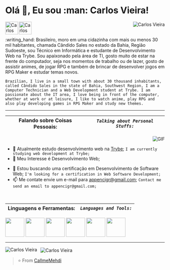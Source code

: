 <h1 font-size="32"> Olá 👋, Eu sou :man: Carlos Vieira! </h1> <!-- (https://portfolio.callmemehdi.vercel.app/) -->
<p align="left"> <a href="https://www.linkedin.com/in/cigr/"><img align="left" alt="Carlos Vieira" width="40px" src="https://image.flaticon.com/icons/png/512/1409/1409945.png" /></a><a href="https://www.facebook.com/cigr"><img align="left" alt="Carlos Vieira" width="40px" src="https://image.flaticon.com/icons/png/512/1312/1312139.png" /></a> </p>
<p align="right"> <img src="https://komarev.com/ghpvc/?username=cigr2021" alt="Carlos Vieira" /> </p>
<!-- https://cdn.jsdelivr.net/npm/simple-icons@v3/icons/facebook.svg -->
<!--   https://cdn.jsdelivr.net/npm/simple-icons@v3/icons/linkedin.svg -->
<br />
:writing_hand: Brasileiro, moro em uma cidazinha com mais ou menos 30 mil habitantes, chamada Cândido Sales no estado da Bahia, Região Sudoeste, sou Técnico em Informática e estudante de Desenvolvimento Web na Trybe. Sou apaixonado pela área de TI, gosto muito de estar na frente do computador, seja nos momentos de trabalho ou de lazer, gosto de assistir animes, de jogar RPG e também de brincar de desenvolver jogos em RPG Maker e estudar temas novos.<br />

`Brazilian, I live in a small town with about 30 thousand inhabitants, called Cândido Sales in the state of Bahia, Southwest Region, I am a Computer Technician and a Web Development student at Trybe. I am passionate about the IT area, I love being in front of the computer, whether at work or at leisure, I like to watch anime, play RPG and also play developing games in RPG Maker and study new themes.`
___

| Falando sobre Coisas Pessoais: | *`Talking about Personal Stuffs:`* |
| --- | --- |

<img align="right" alt="GIF" src="https://www.drenweb.com.br/assets/images/drenweb-artes.gif" />
<br />

+ :man: Atualmente estudo desenvolvimento web na [Trybe](https://www.betrybe.com/?utm_medium=cpc&utm_source=google&utm_campaign=Brand&utm_content=ad03_din_h&gclid=Cj0KCQjwna2FBhDPARIsACAEc_UVb5HzSq-BUzzrOsBX1MAppUB0NC_-w8oIPb5nRqN48ZZ2fUHvId4aAmHfEALw_wcB); `I am currently studying web development at Trybe;`
+ 🤔 Meu Interesse é Desenvolvimento Web; <!--`My interest is Web Development;`-->
- 💼 Estou buscando uma certificação em Desenvolvimento de Software Web; `I'm looking for a certification in Web Software Development;`
- 📫 Me contate envie um e-mail para appencigr@gmail.com; `Contact me send an email to appencigr@gmail.com;`
<!-- - 📝 See my [Curriculum Vitae](https://drive.google.com/file/d/1q_ATZsO9c488VUxj1JuU--ZYe9IEqp4-/view?usp=sharing) to get more info. -->
<br />

| Linguagens e Ferramentas: | *`Languages and Tools:`* |
| --- | --- |

<code><img height="60" src="https://image.flaticon.com/icons/png/512/4494/4494740.png"></code> <!-- Git -->
<code><img height="60" src="https://image.flaticon.com/icons/png/512/733/733609.png"></code> <!-- GitHub -->
<code><img height="60" src="https://image.flaticon.com/icons/png/512/919/919827.png"></code> <!-- HTML5 -->
<code><img height="60" src="https://image.flaticon.com/icons/png/512/919/919826.png"></code> <!-- CSS3 -->
<code><img height="60" src="https://image.flaticon.com/icons/png/512/1199/1199124.png"></code> <!-- Java Script -->
<code><img height="60" src="https://image.flaticon.com/icons/png/512/1260/1260667.png"></code> <!-- React -->
<!-- <code><img height="60" src=""></code> <!-- Java Script -->
___
<p>
    <img align="left" src="https://github-readme-stats.vercel.app/api/top-langs/?username=cigr2021&layout=compact&theme=graywhite&title_color=e85d04" alt="Carlos Vieira" />
</p>
<p>&nbsp;
    <img align="center" src="https://github-readme-stats.vercel.app/api?username=cigr2021&count_private=true&show_icons=true&theme=graywhite&icon_color=e85d04&title_color=e85d04" alt="Carlos Vieira" />
</p>

>⭐️ From [CallmeMehdi](https://github.com/CallmeMehdi) 
